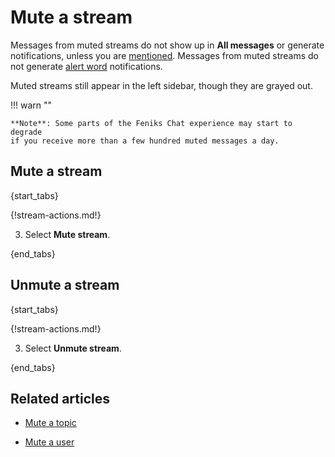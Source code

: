 # Mute a stream

Messages from muted streams do not show up in **All messages** or generate
notifications, unless you are
[mentioned](/help/mention-a-user-or-group). Messages from muted streams
do not generate [alert word](/help/pm-mention-alert-notifications#alert-words) notifications.

Muted streams still appear in the left sidebar, though they are grayed out.

!!! warn ""

    **Note**: Some parts of the Feniks Chat experience may start to degrade
    if you receive more than a few hundred muted messages a day.

## Mute a stream

{start_tabs}

{!stream-actions.md!}

3. Select **Mute stream**.

{end_tabs}


## Unmute a stream

{start_tabs}

{!stream-actions.md!}

3. Select **Unmute stream**.

{end_tabs}

## Related articles

* [Mute a topic](/help/mute-a-topic)

* [Mute a user](/help/mute-a-user)
